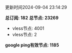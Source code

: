 更新时间2024-09-04 23:14:29

**总订阅: 182**
**总节点: 23269**
- vless节点: 4001
- vless节点: 2

**google ping有效节点: 1185**
